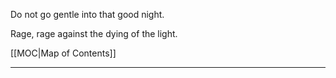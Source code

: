 Do not go gentle into that good night.

Rage, rage against the dying of the light. 


[[MOC|Map of Contents]]

---





